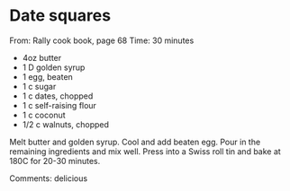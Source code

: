 # Date squares
From: Rally cook book, page 68
Time: 30 minutes

* 4oz butter
* 1 D golden syrup
* 1 egg, beaten
* 1 c sugar
* 1 c dates, chopped
* 1 c self-raising flour
* 1 c coconut
* 1/2 c walnuts, chopped

Melt butter and golden syrup.  Cool and add beaten egg.  Pour in the remaining ingredients and mix well.  Press into a Swiss roll tin and bake at 180C for 20-30 minutes.

Comments: delicious

